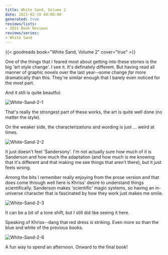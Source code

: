 ```yaml
---
title: White Sand, Volume 2
date: 2021-02-18 00:00:00
generated: true
reviews/lists:
- 2021 Book Reviews
reviews/series:
- White Sand
---
```

{{< goodreads book="White Sand, Volume 2" cover="true" >}}

One of the things that I feared most about getting into these stories is the big 'art style change'. I see it. It's definately different. But having read all manner of graphic novels over the last year--some change *far* more dramatically than this. They're similar enough that I barely even noticed for the most part.  

And it still is quite beautful:  

<!--more-->

![White-Sand-2-1](/embeds/books/attachments/white-sand-2-1.jpg)  

That's really the strongest part of these works, the art is quite well done (no matter the style).  

On the weaker side, the characterizations and wording is just ... weird at times.  

![White-Sand-2-2](/embeds/books/attachments/white-sand-2-2.jpg)  

It just doesn't feel 'Sandersony'. I'm not actually sure how much of it is Sanderson and how much the adaptation (and how much is me knowing that it's different and that making me see things that aren't there), but it just feels wrong.  

Among the bits I remember really enjoying from the prose version and that does come through well here is Khriss' desire to understand things scientifically. Sanderson makes 'scientific' magic systems, so having an in-universe character that is fascinated by how they work just makes me smile.  

![White-Sand-2-3](/embeds/books/attachments/white-sand-2-3.jpg)  

It can be a bit of a tone shift, but I still did like seeing it here.  

Speaking of Khriss--dang that red dress is striking. Even more so than the blue and white of the previous books.  

![White-Sand-2-6](/embeds/books/attachments/white-sand-2-6.jpg)  

A fun way to spend an afternoon. Onward to the final book!  


